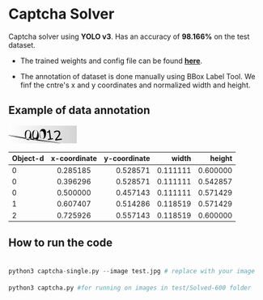 # Captcha Solver

Captcha solver using **YOLO v3**. Has an accuracy of **98.166%** on the test dataset.
 
* The trained weights and config file can be found **[here](https://drive.google.com/open?id=1_OH7LXR82GEeDKAa7ntEuI_HpG0e3WkH)**.

* The annotation of dataset is done manually using BBox Label Tool. We finf the cntre's x and y coordinates and normalized width and height.

## Example of data annotation

![00012.jpg](00012.jpg)

| Object-d      | x-coordinate  | y-coordinate  | width     | height   |
| ------------- |:-------------:| ------------:	| ---------:|---------:|
| 0      	| 0.285185 	| 0.528571 	| 0.111111  | 0.600000 |
| 0      	| 0.396296      | 0.528571 	| 0.111111  | 0.542857 |
| 0 		| 0.500000      | 0.457143 	| 0.111111  | 0.571429 |
| 1		| 0.607407	| 0.514286	| 0.118519  | 0.571429 |
| 2		| 0.725926	| 0.557143	| 0.118519  | 0.600000 |

## How to run the code

```python

python3 captcha-single.py --image test.jpg # replace with your image

python3 captcha.py #for running on images in test/Solved-600 folder
```
